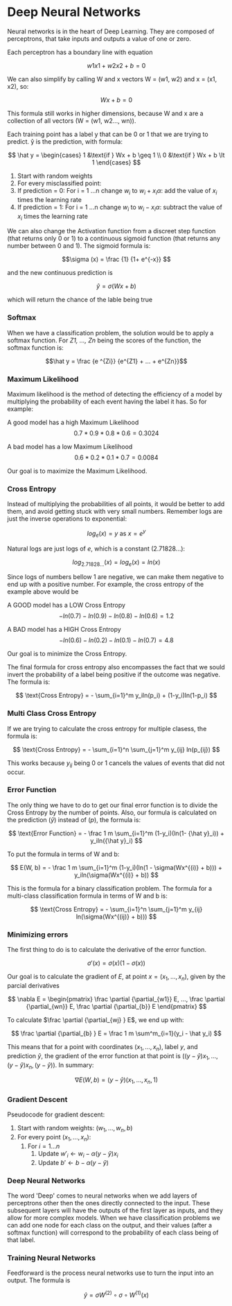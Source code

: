 # Deep Neural Networks

Neural networks is in the heart of Deep Learning. They are composed of perceptrons, that take inputs and outputs a value of one or zero.

Each perceptron has a boundary line with equation

$$w1x1 + w2x2 + b = 0$$

We can also simplify by calling W and x vectors W = (w1, w2) and  x = (x1, x2), so:

$$Wx + b = 0$$

This formula still works in higher dimensions, because W and x are a collection of all vectors (W = (w1, w2..., wn)).

Each training point has a label y that can be 0 or 1 that we are trying to predict. ŷ is the prediction, with formula:

$$
\hat y = \begin{cases}
   1 &\text{if } Wx + b \geq 1  \\
   0 &\text{if } Wx + b \lt 1
\end{cases}
$$


1. Start with random weights
1. For every misclassified point:
  1. If prediction = 0:
    For i = 1 ...n
      change $w_i$ to $w_i + x_i\alpha$: add the value of $x_i$ times the learning rate
  2. If prediction = 1:
    For i = 1 ...n
      change $w_i$ to $w_i - x_i\alpha$: subtract the value of $x_i$ times the learning rate
    
We can also change the Activation function from a discreet step function (that returns only 0 or 1) to a continuous sigmoid function (that returns any number between 0 and 1). The sigmoid formula is:

$$\sigma (x) = \frac {1} {1+ e^{-x}} $$

and the new continuous prediction is 

$$ \hat y = \sigma(Wx + b)$$

which will return the chance of the lable being true

### Softmax

When we have a classification problem, the solution would be to apply a softmax function. For *Z1, ..., Zn* being the scores of the function, the softmax function is:

$$\hat y = \frac {e ^{Zi}} {e^{Z1} + ... + e^{Zn}}$$

### Maximum Likelihood

Maximum likelihood is the method of detecting the efficiency of a model by multiplying the probability of each event having the label it has. So for example:

A good model has a high Maximum Likelihood
$$ 0.7 * 0.9 * 0.8 * 0.6 = 0.3024$$ 

A bad model has a low Maximum Likelihood
$$ 0.6 * 0.2 * 0.1 * 0.7 = 0.0084$$ 

Our goal is to maximize the Maximum Likelihood.

### Cross Entropy

Instead of multiplying the probabilities of all points, it would be better to add them, and avoid getting stuck with very small numbers. Remember logs are just the inverse operations to exponential:

$$log_e(x) = y  \text{ as }  x = e^y$$

Natural logs are just logs of *e*, which is a constant (2.71828...):

$$ log_{2.71828...}(x) = log_e(x) = ln(x)$$

Since logs of numbers bellow 1 are negative, we can make them negative to end up with a positive number. For example, the cross entropy of the example above would be

A GOOD model has a LOW Cross Entropy
$$ -ln(0.7) - ln(0.9) - ln(0.8) - ln(0.6) = 1.2 $$ 

A BAD model has a HIGH Cross Entropy
$$ -ln(0.6) - ln(0.2) - ln(0.1) - ln(0.7) = 4.8 $$ 

Our goal is to minimize the Cross Entropy.

The final formula for cross entropy also encompasses the fact that we sould invert the probability of a label being positive if the outcome was negative. The formula is:

$$ \text{Cross Entropy} = - \sum_{i=1}^m y_iln(p_i) + (1-y_i)ln(1-p_i) $$

### Multi Class Cross Entropy

If we are trying to calculate the cross entropy for multiple clasess, the formula is:

$$ \text{Cross Entropy} = - \sum_{i=1}^n \sum_{j=1}^m y_{ij} ln(p_{ij}) $$

This works because $y_{ij}$ being 0 or 1 cancels the values of events that did not occur.

### Error Function

The only thing we have to do to get our final error function is to divide the Cross Entropy by the number of points. Also, our formula is calculated on the prediction ($\hat y$) instead of ($p$), the formula is:

$$ 
\text{Error Function} = - \frac 1 m \sum_{i=1}^m (1-y_i)(ln(1-  {\hat y}_i)) + y_iln({\hat y}_i) 
$$

To put the formula in terms of W and b:

$$ 
E(W, b) = - \frac 1 m \sum_{i=1}^m (1-y_i)(ln(1 -  \sigma(Wx^{(i)} + b))) + y_iln(\sigma(Wx^{(i)} + b))
$$

This is the formula for a binary classification problem. The formula for a multi-class classification formula in terms of W and b is:

$$ 
\text{Cross Entropy} = - \sum_{i=1}^n \sum_{j=1}^m y_{ij} ln(\sigma(Wx^{(ij)} + b)))
$$

### Minimizing errors

The first thing to do is to calculate the derivative of the error function.

$$
\sigma'(x) = \sigma(x)(1 - \sigma(x))
$$

Our goal is to calculate the gradient of $E$, at point $x = (x_1, ..., x_n)$, given by the parcial derivatives

$$
\nabla E = \begin{pmatrix}
  \frac \partial {\partial_{w1}} E, 
  ...,
  \frac \partial {\partial_{wn}} E, 
  \frac \partial {\partial_{b}} E
\end{pmatrix}
$$

To calculate $\frac \partial {\partial_{wj} } E$, we end up with:

$$
\frac \partial {\partial_{b} } E = \frac 1 m \sum^m_{i=1}(y_i - \hat y_i)
$$

This means that for a point with coordinates $(x_1, ..., x_n)$, label $y$, and prediction $\hat y$, the gradient of the error function at that point is $((y - \hat y)x_1, ..., (y - \hat y)x_n, (y - \hat y))$. In summary:

$$
\nabla E (W, b) = (y - \hat y)(x_1, ..., x_n, 1)
$$

### Gradient Descent

Pseudocode for gradient descent:

1. Start with random weights: $(w_1, ..., w_n, b)$
1. For every point $(x_1, ..., x_n)$:
    1. For $i = 1 ... n$
        1. Update $w'_i \longleftarrow w_i - \alpha (y- \hat y)x_i$ 
        1. Update $b' \longleftarrow b - \alpha (y- \hat y)$ 


### Deep Neural Networks

The word 'Deep' comes to neural networks when we add layers of perceptrons other then the ones directly connected to the input. These subsequent layers will have the outputs of the first layer as inputs, and they allow for more complex models. When we have classification problems we can add one node for each class on the output, and their values (after a softmax function) will correspond to the probability of each class being of that label.

### Training Neural Networks

Feedforward is the process neural networks use to turn the input into an output. The formula is

$$\hat y = \sigma W^{(2)} \circ \sigma \circ W^{(1)}(x)$$






